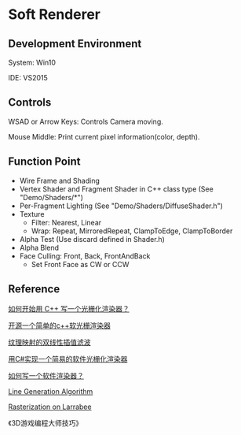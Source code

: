 # Soft Renderer



## Development Environment

System: Win10

IDE: VS2015



## Controls

WSAD or Arrow Keys: Controls Camera moving.

Mouse Middle: Print current pixel information(color, depth).



## Function Point

* Wire Frame and Shading
* Vertex Shader and Fragment Shader in C++ class type (See "Demo/Shaders/\*")
* Per-Fragment Lighting (See "Demo/Shaders/DiffuseShader.h")
* Texture
  * Filter: Nearest, Linear
  * Wrap: Repeat, MirroredRepeat, ClampToEdge, ClampToBorder
* Alpha Test (Use discard defined in Shader.h)
* Alpha Blend
* Face Culling: Front, Back, FrontAndBack
  * Set Front Face as CW or CCW



## Reference

[如何开始用 C++ 写一个光栅化渲染器？](https://www.zhihu.com/question/24786878/answer/29039253)

[开源一个简单的c++软光栅渲染器](http://www.cnblogs.com/zhangbaochong/p/5751111.html)

[纹理映射的双线性插值滤波](http://dev.gameres.com/Program/Visual/3D/Bilinear.htm)

[用C#实现一个简易的软件光栅化渲染器](http://blog.csdn.net/aceyan0718/article/details/51659381)

[如何写一个软件渲染器？](http://www.skywind.me/blog/archives/1498)

[Line Generation Algorithm](https://www.tutorialspoint.com/computer_graphics/line_generation_algorithm.htm)

[Rasterization on Larrabee](https://software.intel.com/en-us/articles/rasterization-on-larrabee)

《3D游戏编程大师技巧》